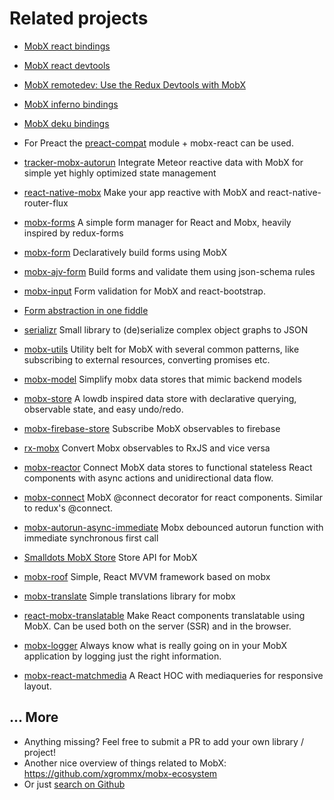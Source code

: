 # Related projects

* [MobX react bindings](https://github.com/mobxjs/mobx-react)
* [MobX react devtools](https://github.com/mobxjs/mobx-react-devtools)
* [MobX remotedev: Use the Redux Devtools with MobX](https://github.com/zalmoxisus/mobx-remotedev)
* [MobX inferno bindings](https://www.npmjs.com/package/mobx-inferno)
* [MobX deku bindings](https://github.com/micnews/mobx-deku)
* For Preact the [preact-compat](https://github.com/developit/preact-compat) module + mobx-react can be used.
* [tracker-mobx-autorun](https://github.com/meteor-space/tracker-mobx-autorun) Integrate Meteor reactive data with MobX for simple yet highly optimized state management
* [react-native-mobx](https://github.com/aksonov/react-native-mobx) Make your app reactive with MobX and react-native-router-flux

* [mobx-forms](https://github.com/oreqizer/mobx-forms) A simple form manager for React and Mobx, heavily inspired by redux-forms
* [mobx-form](https://github.com/royriojas/mobx-form) Declaratively build forms using MobX
* [mobx-ajv-form](https://github.com/foxhound87/mobx-ajv-form) Build forms and validate them using json-schema rules
* [mobx-input](https://github.com/tomaash/mobx-input) Form validation for MobX and react-bootstrap.
* [Form abstraction in one fiddle](https://jsfiddle.net/darthapo/k63ujjsp/)

* [serializr](https://github.com/mobxjs/serializr) Small library to (de)serialize complex object graphs to JSON
* [mobx-utils](https://github.com/mobxjs/mobx-utils) Utility belt for MobX with several common patterns, like subscribing to external resources, converting promises etc.
* [mobx-model](https://github.com/ikido/mobx-model) Simplify mobx data stores that mimic backend models
* [mobx-store](https://github.com/AriaFallah/mobx-store) A lowdb inspired data store with declarative querying, observable state, and easy undo/redo.
* [mobx-firebase-store](https://github.com/nyura123/mobx-firebase-store) Subscribe MobX observables to firebase
* [rx-mobx](https://github.com/chicoxyzzy/rx-mobx) Convert Mobx observables to RxJS and vice versa
* [mobx-reactor](https://github.com/amsb/mobx-reactor) Connect MobX data stores to functional stateless React components with async actions and unidirectional data flow.
* [mobx-connect](https://github.com/nightwolfz/mobx-connect) MobX @connect decorator for react components. Similar to redux's @connect.
* [mobx-autorun-async-immediate](https://github.com/dettier/mobx-autorun-async-immediate) Mobx debounced autorun function with immediate synchronous first call
* [Smalldots MobX Store](https://github.com/smalldots/mobx-store) Store API for MobX
* [mobx-roof](https://github.com/mobx-roof/mobx-roof) Simple, React MVVM framework based on mobx
* [mobx-translate](https://github.com/tomaash/mobx-translate) Simple translations library for mobx
* [react-mobx-translatable](https://github.com/infinum/react-mobx-translatable) Make React components translatable using MobX. Can be used both on the server (SSR) and in the browser.
* [mobx-logger](https://github.com/winterbe/mobx-logger) Always know what is really going on in your MobX application by logging just the right information.
* [mobx-react-matchmedia](https://github.com/foxhound87/mobx-react-matchmedia) A React HOC with mediaqueries for responsive layout.

## ... More

* Anything missing? Feel free to submit a PR to add your own library / project!
* Another nice overview of things related to MobX: https://github.com/xgrommx/mobx-ecosystem
* Or just [search on Github](https://github.com/search?utf8=%E2%9C%93&q=mobx)
